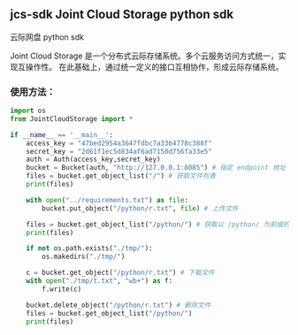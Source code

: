 ## jcs-sdk Joint Cloud Storage python sdk

云际网盘 python sdk

Joint Cloud Storage 是一个分布式云际存储系统。多个云服务访问方式统一，实现互操作性。
在此基础上，通过统一定义的接口互相协作，形成云际存储系统。

### 使用方法：

```python
import os
from JointCloudStorage import *

if __name__ == '__main__':
    access_key = "47bed2954a3647fdbc7a3364778c388f"
    secret_key = "2d61f1ec5d834af6ad7150d756fa33e5"
    auth = Auth(access_key,secret_key)
    bucket = Bucket(auth, "http://127.0.0.1:8085") # 指定 endpoint 地址
    files = bucket.get_object_list("/") # 获取文件列表
    print(files)

    with open("../requirements.txt") as file:
        bucket.put_object("/python/r.txt", file) # 上传文件

    files = bucket.get_object_list("/python/") # 获取以 /python/ 为前缀的文件对象
    print(files)

    if not os.path.exists("./tmp/"):
        os.makedirs("./tmp/")

    c = bucket.get_object("/python/r.txt") # 下载文件
    with open("./tmp/t.txt", "wb+") as f:
        f.write(c)

    bucket.delete_object("/python/r.txt") # 删除文件
    files = bucket.get_object_list("/python/")
    print(files)
```